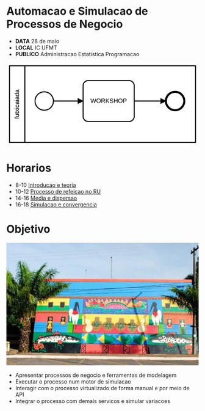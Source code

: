 # Automacao e Simulacao de Processos de Negocio
- **DATA** 28 de maio
- **LOCAL** IC UFMT
- **PUBLICO** Administracao Estatistica Programacao

![workshor bpmn](./workshop.bpmn.svg)

# Horarios
- 8-10 [Introducao e teoria](./01/README.md)
- 10-12 [Processo de refeicao no RU](./02/README.md)
- 14-16 [Media e dispersao](./03/README.md)
- 16-18 [Simulacao e convergencia](./04/README.md)

# Objetivo
![RU freste](./rufrente.png)
- Apresentar processos de negocio e ferramentas de modelagem
- Executar o processo num motor de simulacao
- Interagir com o processo virtualizado de forma manual e por meio de API
- Integrar o processo com demais servicos e simular variacoes
